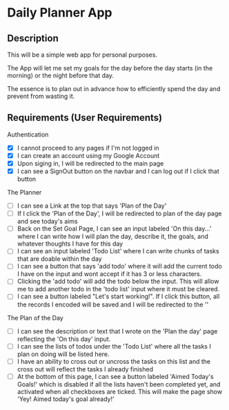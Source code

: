 # Daily Planner App

## Description

This will be a simple web app for personal purposes.

The App will let me set my goals for the day before the day starts (in the morning) or the night before that day.

The essence is to plan out in advance how to efficiently spend the day and prevent from wasting it.

## Requirements (User Requirements)

Authentication

- [x] I cannot proceed to any pages if I'm not logged in
- [x] I can create an account using my Google Account
- [x] Upon siging in, I will be redirected to the main page
- [x] I can see a SignOut button on the navbar and I can log out if I click that button

The Planner

- [ ] I can see a Link at the top that says 'Plan of the Day'
- [ ] If I click the 'Plan of the Day', I will be redirected to plan of the day page and see today's aims
- [ ] Back on the Set Goal Page, I can see an input labeled 'On this day...' where I can write how I will plan the day, describe it, the goals, and whatever thoughts I have for this day
- [ ] I can see an input labeled 'Todo List' where I can write chunks of tasks that are doable within the day
- [ ] I can see a button that says 'add todo' where it will add the current todo I have on the input and wont accept if it has 3 or less characters.
- [ ] Clicking the 'add todo' will add the todo below the input. This will allow me to add another todo in the 'todo list' input where it must be cleared.
- [ ] I can see a button labeled "Let's start working!". If I click this button, all the records I encoded will be saved and I will be redirected to the ''

The Plan of the Day

- [ ] I can see the description or text that I wrote on the 'Plan the day' page reflecting the 'On this day' input.
- [ ] I can see the lists of todos under the 'Todo List' where all the tasks I plan on doing will be listed here.
- [ ] I have an ability to cross out or uncross the tasks on this list and the cross out will reflect the tasks I already finished
- [ ] At the bottom of this page, I can see a button labeled 'Aimed Today's Goals!' which is disabled if all the lists haven't been completed yet, and activated when all checkboxes are ticked. This will make the page show 'Yey! Aimed today's goal already!'
